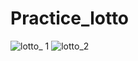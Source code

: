 # Practice_lotto
![lotto_ 1](https://github.com/wonhyeung/Practice_lotto/assets/78207730/a33e478c-c1f4-4cb9-b19f-8d8fa0a36305)
![lotto_2](https://github.com/wonhyeung/Practice_lotto/assets/78207730/616bf385-bf04-4254-9a9a-c62b3430b03d)
